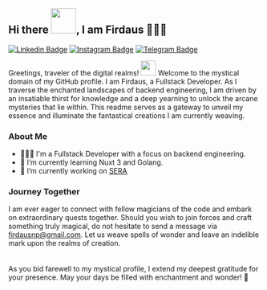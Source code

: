 ## Hi there <img src="https://media.giphy.com/media/v1.Y2lkPTc5MGI3NjExN2M0dWttd241NmR4OTY5ZnE3OXJuczZhdTMyd3YzOGFiMGl1bzBxbSZlcD12MV9pbnRlcm5hbF9naWZfYnlfaWQmY3Q9ZQ/J2awouDsf23R2vo2p5/giphy.gif" width="50px">, I am Firdaus 🧙🏻‍♂️

[![Linkedin Badge](https://img.shields.io/badge/-LinkedIn-0e76a8?style=flat-square&logo=Linkedin&logoColor=white)](https://linkedin.com/in/firdaus-nanda)
[![Instagram Badge](https://img.shields.io/badge/-Instagram-e4405f?style=flat-square&logo=Instagram&logoColor=white)](https://instagram.com/dausnp/)
[![Telegram Badge](https://img.shields.io/badge/-Telegram-0088cc?style=flat-square&logo=Telegram&logoColor=white)](https://t.me/dausnp)

Greetings, traveler of the digital realms! <img src="https://media.giphy.com/media/v1.Y2lkPTc5MGI3NjExaGc2MGplYnNlOWxpYmJ3bTQxMjUxZ3E1NG5ndm9kOHNydmp3MXJqZiZlcD12MV9pbnRlcm5hbF9naWZfYnlfaWQmY3Q9cw/66rL8PmB42HOn3tgZe/giphy.gif" width="30px"> Welcome to the mystical domain of my GitHub profile. I am Firdaus, a Fullstack Developer. As I traverse the enchanted landscapes of backend engineering, I am driven by an insatiable thirst for knowledge and a deep yearning to unlock the arcane mysteries that lie within. This readme serves as a gateway to unveil my essence and illuminate the fantastical creations I am currently weaving.

### About Me
- 🧙🏻‍♂️ I'm a Fullstack Developer with a focus on backend engineering.
- 🌱 I’m currently learning Nuxt 3 and Golang.
- 🔭 I’m currently working on [SERA](https://www.sera.astra.co.id/)

### Journey Together
I am ever eager to connect with fellow magicians of the code and embark on extraordinary quests together. Should you wish to join forces and craft something truly magical, do not hesitate to send a message via <a href="mailto:firdausnp@gmail.com">firdausnp@gmail.com</a>. Let us weave spells of wonder and leave an indelible mark upon the realms of creation.
<br/>
<br/>
<br/>
As you bid farewell to my mystical profile, I extend my deepest gratitude for your presence. May your days be filled with enchantment and wonder! 🌟
